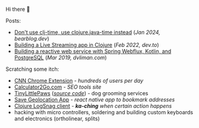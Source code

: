 Hi there 👋

Posts: 
 - [Don't use clj-time, use clojure.java-time instead](https://dvliman.bearblog.dev/dont-use-clj-time-use-clojurejava-time-instead/) (*Jan 2024, bearblog.dev*)
 - [Building a Live Streaming app in Clojure](https://dev.to/dvliman/building-a-live-streaming-app-in-clojure-329m) (*Feb 2022, dev.to*)
 - [Building a reactive web service with Spring Webflux, Kotlin, and PostgreSQL](https://dvliman.github.io/post/spring-webflux-kotlin-postgresql/) (*Mar 2019, dvliman.com*)

Scratching some itch:
 - [CNN Chrome Extension](https://github.com/dvliman/cnn-chrome-extension) - *hundreds of users per day*
 - [Calculator2Go.com](https://calculator2go.com/) - *SEO tools site*
 - [TinyLittlePaws](https://tinylittlepaws.com/) ([*source code*](https://github.com/dvliman/paws)) - dog grooming services
 - [Save Geolocation App](https://github.com/dvliman/r3) - *react native app to bookmark addresses*
 - [Clojure LogSnag client](https://github.com/dvliman/logsnag) - ***ka-ching** when certain action happens*
 - hacking with micro controllers, soldering and building custom keyboards and electronics (ortholinear, splits)
   
